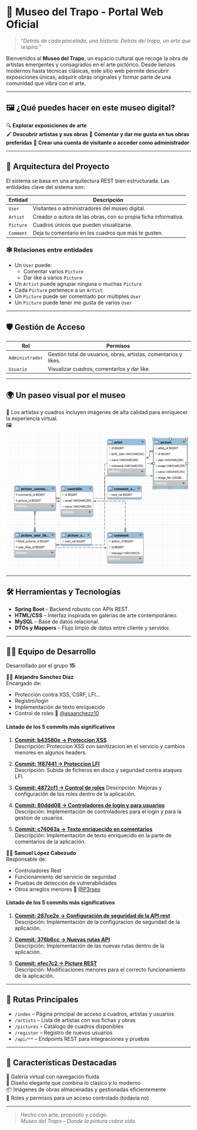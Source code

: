 # 🎨 Museo del Trapo - Portal Web Oficial

> _“Detrás de cada pincelada, una historia. Detrás del trapo, un arte que respira.”_

Bienvenidos al **Museo del Trapo**, un espacio cultural que recoge la obra de artistas emergentes y consagrados en el arte pictórico. Desde lienzos modernos hasta técnicas clásicas, este sitio web permite descubrir exposiciones únicas, adquirir obras originales y formar parte de una comunidad que vibra con el arte.

---

## 🖼️ ¿Qué puedes hacer en este museo digital?

🔍 **Explorar exposiciones de arte**  
🖌️ **Descubrir artistas y sus obras** 
🧾 **Comentar y dar me gusta en tus obras preferidas**
👤 **Crear una cuenta de visitante o acceder como administrador**

---

## 🧶 Arquitectura del Proyecto

El sistema se basa en una arquitectura REST bien estructurada. Las entidades clave del sistema son:

| Entidad        | Descripción                                                                 |
|----------------|-----------------------------------------------------------------------------|
| `User`         | Visitantes o administradores del museo digital.                             |
| `Artist`       | Creador o autora de las obras, con su propia ficha informativa.             |
| `Picture`      | Cuadros únicos que pueden visualizarse.                                     |
| `Comment`      | Deja tu comentario en los cuadros que más te gusten.                        |


### 🕸️ Relaciones entre entidades

- Un `User` puede:
  - Comentar varios `Picture`
  - Dar like a varios `Picture`
- Un `Artist` puede agrupar ninguna o muchas `Picture`
- Cada `Picture` pertenece a un `Artist`
- Un `Picture` puede ser comentado por múltiples `User`
- Un `Picture` puede tener me gusta de varios `User`

---

## 🛡️ Gestión de Acceso

| Rol              | Permisos                                                                  |
|------------------|--------------------------------------------------------------------------|
| `Administrador`  | Gestión total de usuarios, obras, artistas, comentarios y likes.         |
| `Usuario`        | Visualizar cuadros, comentarlos y dar like.                              |

---

## 🌍 Un paseo visual por el museo

📸 Los artistas y cuadros incluyen imágenes de alta calidad para enriquecer la experiencia virtual.  
🖼️ ![Diagrama de Entidades](src/main/resources/static/diagrama.png)

---

## 🛠️ Herramientas y Tecnologías

- **Spring Boot** – Backend robusto con APIs REST.
- **HTML/CSS** – Interfaz inspirada en galerías de arte contemporáneo.
- **MySQL** – Base de datos relacional.
- **DTOs y Mappers** – Flujo limpio de datos entre cliente y servidor.

---

## 👩‍🎨 Equipo de Desarrollo

Desarrollado por el grupo **15**:

👨‍💻 **Alejandro Sanchez Díaz**  
Encargado de:
  - Protección contra XSS, CSRF, LFI...
  - Registro/login 
  - Implementación de texto enriquecido
  - Control de roles
🔗 [@asaanchezz10](https://github.com/asaanchezz10)

#### Listado de los 5 commits más significativos

1. **[Commit: b43580e -> Proteccion XSS](https://github.com/DWS-2025/project-grupo-15/commit/b43580e876670c36b3ed46233a5526cffb65e0f5)**  
   Descripción: Proteccion XSS con sanitizacion en el servicio y cambios menores en algunos headers.

2. **[Commit: 1f87441 -> Proteccion LFI](https://github.com/DWS-2025/project-grupo-15/commit/1f87441c212ce8d41b9961cfd03c465daa03c2b0)**  
   Descripción: Subida de ficheros en disco y seguridad contra ataques LFI.

3. **[Commit: 4872cf1 -> Control de roles](https://github.com/DWS-2025/project-grupo-15/commit/4872cf1e4b7e09eb5340b493adfbe18eca61b2c5)**
   Descripción: Mejoras y configuración de los roles dentro de la aplicación.

4. **[Commit: 80ddd08 -> Controladores de login y para usuarios](https://github.com/DWS-2025/project-grupo-15/commit/80ddd0805b3216b40d7efc21a0e68c0a87ab8a4b)**  
   Descripción: Implementación de controladores para el login y para la gestion de usuarios.

5. **[Commit: c74063a -> Texto enriquecido en comentarios](https://github.com/DWS-2025/project-grupo-15/commit/c74063a7bbb0acc0297896f8bdbfc1b76d788bc1)**  
   Descripción: Implementación de texto enriquecido en la parte de comentarios de la aplicación.


👨‍🎨 **Samuel López Cabezudo**  
Responsable de:
- Controladores Rest
- Funcionamiento del servicio de seguridad
- Pruebas de detección de vulnerabilidades
- Otros arreglos menores
🔗 [@P3rseo](https://github.com/P3rseo)

#### Listado de los 5 commits más significativos

1. **[Commit: 267ce2e -> Configuración de seguridad de la API rest](https://github.com/DWS-2025/project-grupo-15/commit/267ce2e1845b5118a44262a8ac04aa05a51ddbf4)**  
   Descripción: Implementación de la configuracion de seguridad de la aplicación.

2. **[Commit: 376b6cc -> Nuevas rutas API](https://github.com/DWS-2025/project-grupo-15/commit/376b6cc7a40318eb306286313db64dfec6b50784)**  
   Descripción: Implementación de las nuevas rutas dentro de la aplicación.

3. **[Commit: efec7c2 -> Picture REST](https://github.com/DWS-2025/project-grupo-15/commit/efec7c2e56a3a1fa71dbbb46d4d56c0a0d211707)**  
   Descripción: Modificaciones menores para el correcto funcionamiento de la aplicación.
---

## 🔗 Rutas Principales

- `/index` – Página principal de acceso a cuadros, artistas y usuarios
- `/artists` – Lista de artistas con sus fichas y obras
- `/pictures` – Catálogo de cuadros disponibles
- `/register` – Registro de nuevos usuarios
- `/api/**` – Endpoints REST para integraciones y pruebas

---

## 🌟 Características Destacadas

🎨 Galería virtual con navegación fluida  
🧵 Diseño elegante que combina lo clásico y lo moderno  
📦 Imágenes de obras almacenadas y gestionadas eficientemente  
🔐 Roles y permisos para un acceso controlado (todavía no)

---

> Hecho con arte, propósito y código.  
> _Museo del Trapo – Donde la pintura cobra vida._
